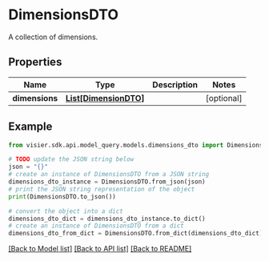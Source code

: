 # DimensionsDTO

A collection of dimensions.

## Properties

Name | Type | Description | Notes
------------ | ------------- | ------------- | -------------
**dimensions** | [**List[DimensionDTO]**](DimensionDTO.md) |  | [optional] 

## Example

```python
from visier.sdk.api.model_query.models.dimensions_dto import DimensionsDTO

# TODO update the JSON string below
json = "{}"
# create an instance of DimensionsDTO from a JSON string
dimensions_dto_instance = DimensionsDTO.from_json(json)
# print the JSON string representation of the object
print(DimensionsDTO.to_json())

# convert the object into a dict
dimensions_dto_dict = dimensions_dto_instance.to_dict()
# create an instance of DimensionsDTO from a dict
dimensions_dto_from_dict = DimensionsDTO.from_dict(dimensions_dto_dict)
```
[[Back to Model list]](../README.md#documentation-for-models) [[Back to API list]](../README.md#documentation-for-api-endpoints) [[Back to README]](../README.md)


